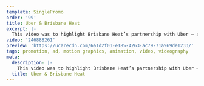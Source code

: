 ```yaml
---
template: SinglePromo
order: '99'
title: Uber & Brisbane Heat
excerpt: |-
  This video was to highlight Brisbane Heat’s partnership with Uber – as the official ride of the Brisbane Heat. This video production includes players and supporters showing you the steps on how to use the Uber app – getting to and from the Big Bash 2017/18.
video: '246888261'
preview: 'https://ucarecdn.com/6a1d2f01-e185-4263-ac79-71a969de1233/'
tags: promotion, ad, motion graphics, animation, video, videography
meta:
  description: |-
    This video was to highlight Brisbane Heat’s partnership with Uber – as the official ride of the Brisbane Heat. This video production includes players and supporters showing you the steps on how to use the Uber app – getting to and from the Big Bash 2017/18.
  title: Uber & Brisbane Heat
---
```

